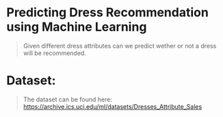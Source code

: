 # Predicting Dress Recommendation using Machine Learning
> Given different dress attributes can we predict wether or not a dress will be recommended.

# Dataset:
> The dataset can be found here: https://archive.ics.uci.edu/ml/datasets/Dresses_Attribute_Sales
